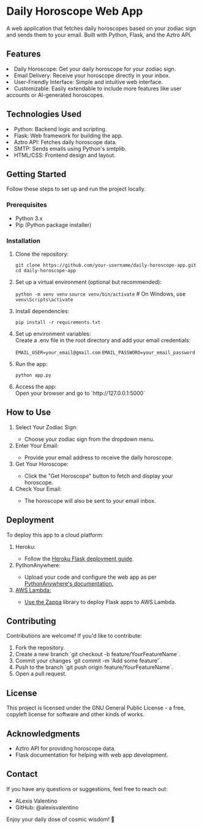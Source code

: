 # Daily Horoscope Web App
A web application that fetches daily horoscopes based on your zodiac sign and sends them to your email. Built with Python, Flask, and the Aztro API.

## Features
<li> Daily Horoscope: Get your daily horoscope for your zodiac sign. </li>
<li> Email Delivery: Receive your horoscope directly in your inbox. </li>
<li> User-Friendly Interface: Simple and intuitive web interface. </li>
<li> Customizable: Easily extendable to include more features like user accounts or AI-generated horoscopes. </li>

## Technologies Used
<li> Python: Backend logic and scripting. </li>
<li> Flask: Web framework for building the app. </li>
<li> Aztro API: Fetches daily horoscope data. </li>
<li> SMTP: Sends emails using Python's smtplib. </li>
<li> HTML/CSS: Frontend design and layout. </li>

## Getting Started

Follow these steps to set up and run the project locally.

### Prerequisites
<ul>
<li> Python 3.x </li>
<li> Pip (Python package installer) </li>
</ul>

### Installation
<ol>
<li> Clone the repository: </li>

`git clone https://github.com/your-username/daily-horoscope-app.git`
`cd daily-horoscope-app`

<li> Set up a virtual environment (optional but recommended): </li>

`python -m venv venv`
`source venv/bin/activate`  # On Windows, use `venv\Scripts\activate`

<li> Install dependencies: </li>

`pip install -r requirements.txt`

<li> Set up environment variables: </li>
Create a .env file in the root directory and add your email credentials:

`EMAIL_USER=your_email@gmail.com`
`EMAIL_PASSWORD=your_email_password`

<li> Run the app: </li>

`python app.py`

<li> Access the app: </li>
Open your browser and go to `http://127.0.0.1:5000`
</ol>

## How to Use
<ol>
<li> Select Your Zodiac Sign: </li>
<ul><li> Choose your zodiac sign from the dropdown menu.</li></ul>
  
<li> Enter Your Email: </li>
<ul><li> Provide your email address to receive the daily horoscope. </li></ul>

<li> Get Your Horoscope: </li>
<ul><li> Click the "Get Horoscope" button to fetch and display your horoscope. </li></ul>

<li> Check Your Email: </li>
<ul><li> The horoscope will also be sent to your email inbox. </li></ul>
</ol>
  
## Deployment

To deploy this app to a cloud platform:
<ol>
<li> Heroku: </li>

<ul>
  <li>Follow the <a href="https://devcenter.heroku.com/articles/getting-started-with-python">Heroku Flask deployment guide</a>.</li>
</ul>

<li> PythonAnywhere: </li>

<ul>
 <li> Upload your code and configure the web app as per <a href="https://help.pythonanywhere.com/pages/Flask/PythonAnywhere's documentation">PythonAnywhere's documentation. </li>
</ul>

<li> AWS Lambda: </li>

<ul>
  <li>Use the <a href="https://github.com/zappa/Zappa">Zappa</a> library to deploy Flask apps to AWS Lambda.</li>
</ul>
</ol>

## Contributing

Contributions are welcome! If you'd like to contribute:

<ol>
<li> Fork the repository. </li>
<li> Create a new branch `git checkout -b feature/YourFeatureName`. </li>
<li> Commit your changes `git commit -m 'Add some feature'`. </li>
<li> Push to the branch `git push origin feature/YourFeatureName`.</li>
<li> Open a pull request.</li>
</ol>

## License
This project is licensed under the GNU General Public License - a free, copyleft license for
software and other kinds of works.

## Acknowledgments
<ul>
<li> Aztro API for providing horoscope data. </li>
<li> Flask documentation for helping with web app development. </li>
</ul>

## Contact
If you have any questions or suggestions, feel free to reach out:

<ul>
<li> ALexis Valentino</li>
<li> GitHub: @alexisvalentino </li>
</ul>

Enjoy your daily dose of cosmic wisdom! 🌟
